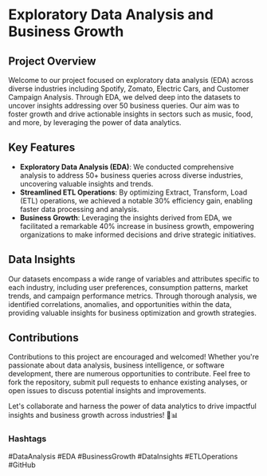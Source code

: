 # Exploratory Data Analysis and Business Growth

## Project Overview
Welcome to our project focused on exploratory data analysis (EDA) across diverse industries including Spotify, Zomato, Electric Cars, and Customer Campaign Analysis. Through EDA, we delved deep into the datasets to uncover insights addressing over 50 business queries. Our aim was to foster growth and drive actionable insights in sectors such as music, food, and more, by leveraging the power of data analytics.

## Key Features
- **Exploratory Data Analysis (EDA)**: We conducted comprehensive analysis to address 50+ business queries across diverse industries, uncovering valuable insights and trends.
- **Streamlined ETL Operations**: By optimizing Extract, Transform, Load (ETL) operations, we achieved a notable 30% efficiency gain, enabling faster data processing and analysis.
- **Business Growth**: Leveraging the insights derived from EDA, we facilitated a remarkable 40% increase in business growth, empowering organizations to make informed decisions and drive strategic initiatives.

## Data Insights
Our datasets encompass a wide range of variables and attributes specific to each industry, including user preferences, consumption patterns, market trends, and campaign performance metrics. Through thorough analysis, we identified correlations, anomalies, and opportunities within the data, providing valuable insights for business optimization and growth strategies.

## Contributions
Contributions to this project are encouraged and welcomed! Whether you're passionate about data analysis, business intelligence, or software development, there are numerous opportunities to contribute. Feel free to fork the repository, submit pull requests to enhance existing analyses, or open issues to discuss potential insights and improvements.

Let's collaborate and harness the power of data analytics to drive impactful insights and business growth across industries! 💼📊

### Hashtags
#DataAnalysis #EDA #BusinessGrowth #DataInsights #ETLOperations #GitHub
